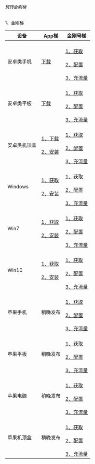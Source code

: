 ###### 玩转金刚梯


1、金刚梯

|设备|App梯|金刚号梯 |
|----------- |  ----------- | ----------- | 
| 安卓类手机|[下载](https://github.com/a2zitpro/web/blob/master/LadderFree/Android/Phone/KKLadderAPP/KKLadderAPPGet.md)|<br>[1、获取]()<br><br>[2、配置]()<br><br>[3、充流量]()<br> |
| 安卓类平板|[下载](https://github.com/a2zitpro/web/blob/master/LadderFree/Android/Pad/KKLadderAPP/KKLadderAPPGet.md)|<br>[1、获取]()<br><br>[2、配置]()<br><br>[3、充流量]()<br> |
| 安卓类机顶盒|[1、下载](https://github.com/a2zitpro/web/blob/master/LadderFree/Android/TVBox/KKLadderAPP/KKLadderAPPGet.md)<br><br>[2、安装](https://github.com/a2zitpro/web/blob/master/LadderFree/Android/TVBox/KKLadderAPP/KKLadderAPPConfigure.md)| <br>[1、获取]()<br><br>[2、配置]()<br><br>[3、充流量]()<br> |
| Windows|[1、获取](https://github.com/a2zitpro/web/blob/master/LadderFree/Windows/KKLadderAPPGet.md)<br><br>[2、安装](https://github.com/a2zitpro/web/blob/master/LadderFree/Windows/KKLadderAPPConfigure.md)| <br>[1、获取]()<br><br>[2、配置]()<br><br>[3、充流量]()<br> |
| Win7|[1、获取](https://github.com/a2zitpro/web/blob/master/LadderFree/Windows/Win7/KKLadderAPPGet.md)<br><br>[2、安装](https://github.com/a2zitpro/web/blob/master/LadderFree/Windows/Win7/KKLadderAPPConfigure.md) | <br>[1、获取]()<br><br>[2、配置]()<br><br>[3、充流量]()<br> |
| Win10|[1、获取](https://github.com/a2zitpro/web/blob/master/LadderFree/Windows/Win10/KKLadderAPPGet.md)<br><br>[2、安装](https://github.com/a2zitpro/web/blob/master/LadderFree/Windows/Win10/KKLadderAPPConfigure.md) | <br>[1、获取]()<br><br>[2、配置]()<br><br>[3、充流量]()<br> |
| 苹果手机|稍晚发布|<br>[1、获取]()<br><br>[2、配置]()<br><br>[3、充流量]()<br>|
| 苹果平板|稍晚发布| <br>[1、获取]()<br><br>[2、配置]()<br><br>[3、充流量]()<br> |
| 苹果电脑|稍晚发布| <br>[1、获取]()<br><br>[2、配置]()<br><br>[3、充流量]()<br> |
| 苹果机顶盒|稍晚发布| <br>[1、获取]()<br><br>[2、配置]()<br><br>[3、充流量]()<br> |
